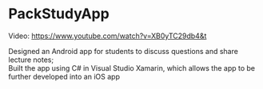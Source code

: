 # PackStudyApp
Video: https://www.youtube.com/watch?v=XB0yTC29db4&t

Designed an Android app for students to discuss questions and share lecture notes;	
Built the app using C# in Visual Studio Xamarin, which allows the app to be further developed into an iOS app
